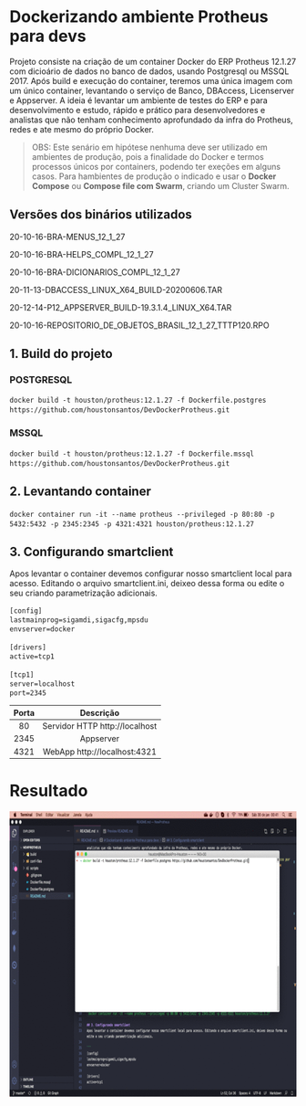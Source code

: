 # Dockerizando ambiente Protheus para devs

Projeto consiste na criação de um container Docker do ERP Protheus 12.1.27 com dicioário de dados no banco de dados, usando Postgresql ou MSSQL 2017. Após build e execução do container, teremos uma única imagem com um único container, levantando o serviço de Banco, DBAccess, Licenserver e Appserver. A ideia é levantar um ambiente de testes do ERP e para desenvolvimento e estudo, rápido e prático para desenvolvedores e analistas que não tenham conhecimento aprofundado da infra do Protheus, redes e ate mesmo do próprio Docker.

>OBS: Este senário em hipótese nenhuma deve ser utilizado em ambientes de produção, pois a finalidade do Docker e termos processos únicos por containers, podendo ter exeções em alguns casos. Para hambientes de produção o indicado e usar o **Docker Compose** ou **Compose file com Swarm**, criando um Cluster Swarm.

## Versões dos binários utilizados

20-10-16-BRA-MENUS_12_1_27

20-10-16-BRA-HELPS_COMPL_12_1_27

20-10-16-BRA-DICIONARIOS_COMPL_12_1_27

20-11-13-DBACCESS_LINUX_X64_BUILD-20200606.TAR

20-12-14-P12_APPSERVER_BUILD-19.3.1.4_LINUX_X64.TAR

20-10-16-REPOSITORIO_DE_OBJETOS_BRASIL_12_1_27_TTTP120.RPO

## 1. Build do projeto

### POSTGRESQL
`docker build -t houston/protheus:12.1.27 -f Dockerfile.postgres https://github.com/houstonsantos/DevDockerProtheus.git`

### MSSQL 
`docker build -t houston/protheus:12.1.27 -f Dockerfile.mssql https://github.com/houstonsantos/DevDockerProtheus.git`

## 2. Levantando container
`docker container run -it --name protheus --privileged -p 80:80 -p 5432:5432 -p 2345:2345 -p 4321:4321 houston/protheus:12.1.27`

## 3. Configurando smartclient
Apos levantar o container devemos configurar nosso smartclient local para acesso. Editando o arquivo smartclient.ini, deixeo dessa forma ou edite o seu criando parametrização adicionais.

```
[config]
lastmainprog=sigamdi,sigacfg,mpsdu
envserver=docker

[drivers]
active=tcp1

[tcp1]
server=localhost
port=2345
```

Porta | Descrição
:------: | :---------------:
80 | Servidor HTTP http://localhost
2345 | Appserver
4321 | WebApp http://localhost:4321

# Resultado

<p align="center">
    <img width="800" height="500" src="animation.gif">
</p>